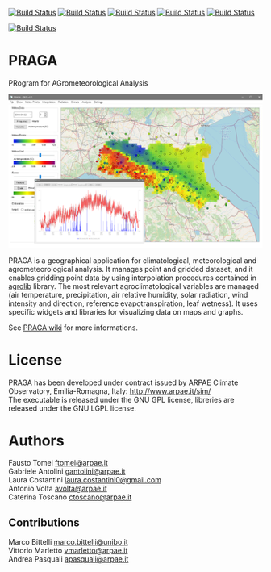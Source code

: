 [![Build Status](https://github.com/arpa-simc/praga/actions/workflows/build-ubuntu-xenial.yml/badge.svg)](https://github.com/ARPA-SIMC/PRAGA/actions/workflows/build-ubuntu-xenial.yml)
[![Build Status](https://simc.arpae.it/moncic-ci/PRAGA/rocky8.png)](https://simc.arpae.it/moncic-ci/PRAGA/)
[![Build Status](https://simc.arpae.it/moncic-ci/PRAGA/rocky9.png)](https://simc.arpae.it/moncic-ci/PRAGA/)
[![Build Status](https://simc.arpae.it/moncic-ci/PRAGA/fedora38.png)](https://simc.arpae.it/moncic-ci/PRAGA/)
[![Build Status](https://simc.arpae.it/moncic-ci/PRAGA/fedora40.png)](https://simc.arpae.it/moncic-ci/PRAGA/)

[![Build Status](https://copr.fedorainfracloud.org/coprs/simc/stable/package/PRAGA/status_image/last_build.png)](https://copr.fedorainfracloud.org/coprs/simc/stable/package/PRAGA/)

# PRAGA
PRogram for AGrometeorological Analysis

![](https://github.com/ARPA-SIMC/PRAGA/blob/master/DOC/img/PRAGA_screenshot.png)

PRAGA is a geographical application for climatological, meteorological and agrometeorological analysis. It manages point and gridded dataset, and it enables gridding point data by using interpolation procedures contained in [agrolib](https://github.com/ARPA-SIMC/agrolib) library. The most relevant agroclimatological variables are managed (air temperature, precipitation, air relative humidity, solar radiation, wind intensity and direction, reference evapotranspiration, leaf wetness). It uses specific widgets and libraries for visualizing data on maps and graphs.

See [PRAGA wiki](https://github.com/ARPA-SIMC/PRAGA/wiki) for more informations.

# License
PRAGA has been developed under contract issued by ARPAE Climate Observatory, Emilia-Romagna, Italy: http://www.arpae.it/sim/  
The executable is released under the GNU GPL license, libreries are released under the GNU LGPL license.

# Authors
Fausto Tomei <ftomei@arpae.it>  
Gabriele Antolini	 <gantolini@arpae.it>  
Laura Costantini  <laura.costantini0@gmail.com>  
Antonio Volta		<avolta@arpae.it>  
Caterina Toscano <ctoscano@arpae.it>  

## Contributions
Marco Bittelli   <marco.bittelli@unibo.it>  
Vittorio Marletto <vmarletto@arpae.it>  
Andrea Pasquali <apasquali@arpae.it>  
